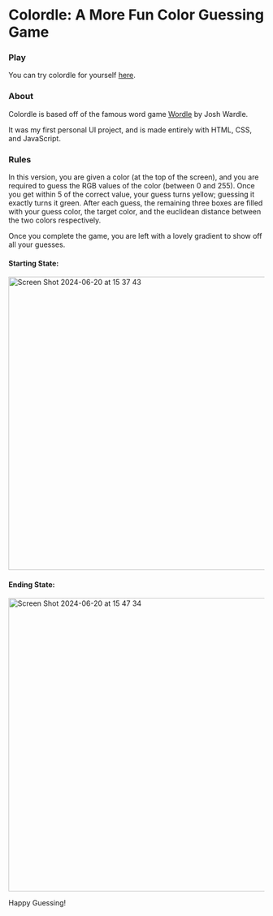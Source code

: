 # Colordle: A More Fun Color Guessing Game

### Play
You can try colordle for yourself [here](https://prachipatil7.github.io/colordle/).

### About
Colordle is based off of the famous word game [Wordle](https://www.nytimes.com/games/wordle/index.html) by Josh Wardle. 

It was my first personal UI project, and is made entirely with HTML, CSS, and JavaScript.

### Rules
In this version, you are given a color (at the top of the screen), and you are required to guess the RGB values of the color (between 0 and 255). Once you get within 5 of the correct value, your guess turns yellow; guessing it exactly turns it green. After each guess, the remaining three boxes are filled with your guess color, the target color, and the euclidean distance between the two colors respectively.

Once you complete the game, you are left with a lovely gradient to show off all your guesses.

#### Starting State:  
<img width="578" alt="Screen Shot 2024-06-20 at 15 37 43" src="https://github.com/prachipatil7/colordle/assets/62350419/3d9ec756-040e-4c5f-aae7-fb357637dfda">

#### Ending State:  
<img width="578" alt="Screen Shot 2024-06-20 at 15 47 34" src="https://github.com/prachipatil7/colordle/assets/62350419/898666e7-842e-449d-a3b0-7c265f079765">

Happy Guessing!
